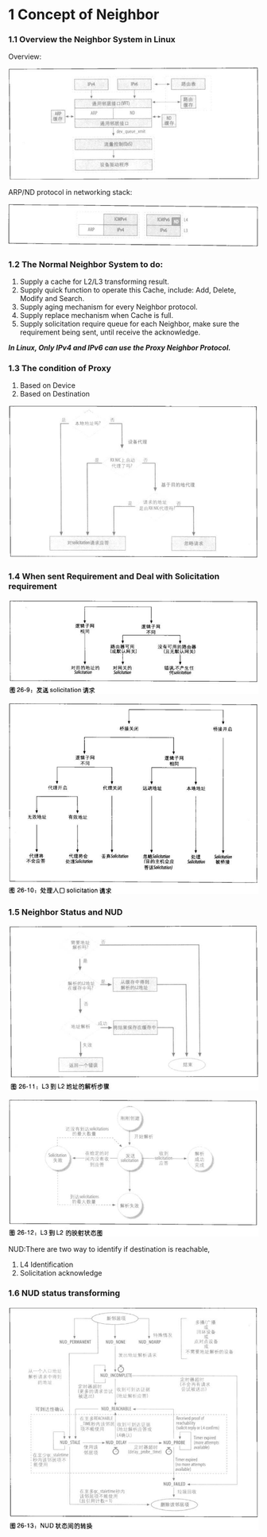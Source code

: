 # 1 Concept of Neighbor
### 1.1 Overview the Neighbor System in Linux

Overview:

![Alt text](/pic/overview.png)

ARP/ND protocol in networking stack:

![Alt text](/pic/ARP_ND.png)

### 1.2 The Normal Neighbor System to do:

1. Supply a cache for L2/L3 transforming result.
2. Supply quick function to operate this Cache, include: Add, Delete, Modify and Search.
3. Supply aging mechanism for every Neighbor protocol.
4. Supply replace mechanism when Cache is full.
5. Supply solicitation require queue for each Neighbor, make sure the requirement being sent, until receive the acknowledge.


***In Linux, Only IPv4 and IPv6 can use the Proxy Neighbor Protocol.***


### 1.3 The condition of Proxy
1. Based on Device
2. Based on Destination

![Alt text](/pic/proxy.png)

### 1.4 When sent Requirement and Deal with Solicitation requirement

![Alt text](/pic/send.png)


![Alt text](/pic/Deal.png)

### 1.5 Neighbor Status and NUD

![Alt text](/pic/L3_l2.png)

![Alt text](/pic/L3_L2_Map.png)

NUD:There are two way to identify if destination is reachable,
1. L4 Identification
2. Solicitation acknowledge

### 1.6 NUD status transforming

![Alt text](/pic/NUD.png)
